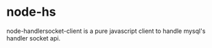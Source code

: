 node-hs
=========================

node-handlersocket-client is a pure javascript client to handle mysql's handler socket api.
